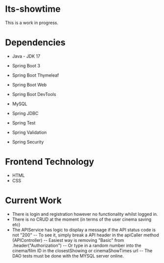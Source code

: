 # Its-showtime
 This is a work in progress. 
# Dependencies
- Java - JDK 17

- Spring Boot 3

- Spring Boot Thymeleaf

- Spring Boot Web

- Spring Boot DevTools

- MySQL 

- Spring JDBC

- Spring Test

- Spring Validation

- Spring Security

# Frontend Technology
- HTML
- CSS

# Current Work
- There is login and registration however no functionality whilst logged in.
- There is no CRUD at the moment (in terms of the user cinema saving etc)
- The APIService has logic to display a message if the API status code is not "200"
-- To see it, simply break a API header in the apiCaller method (APIController)
-- Easiest way is removing "Basic" from .header("Authorization")
-- Or type in a random number into the cinema/film ID in the closestShowing or cinemaShowTimes url
-- The DAO tests must be done with the MYSQL server online. 